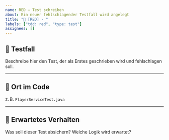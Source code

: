 ```yaml
---
name: RED – Test schreiben
about: Ein neuer fehlschlagender Testfall wird angelegt
title: "🧪 [RED] - "
labels: ["tdd: red", "type: test"]
assignees: []
---
```


## 🧪 Testfall

Beschreibe hier den Test, der als Erstes geschrieben wird und fehlschlagen soll.

---

## 📂 Ort im Code

z. B. `PlayerServiceTest.java`

---

## 🔁 Erwartetes Verhalten

Was soll dieser Test absichern? Welche Logik wird erwartet?
